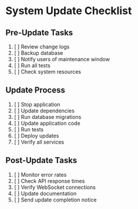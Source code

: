 # System Update Checklist

## Pre-Update Tasks

1. [ ] Review change logs
2. [ ] Backup database
3. [ ] Notify users of maintenance window
4. [ ] Run all tests
5. [ ] Check system resources

## Update Process

1. [ ] Stop application
2. [ ] Update dependencies
3. [ ] Run database migrations
4. [ ] Update application code
5. [ ] Run tests
6. [ ] Deploy updates
7. [ ] Verify all services

## Post-Update Tasks

1. [ ] Monitor error rates
2. [ ] Check API response times
3. [ ] Verify WebSocket connections
4. [ ] Update documentation
5. [ ] Send update completion notice

